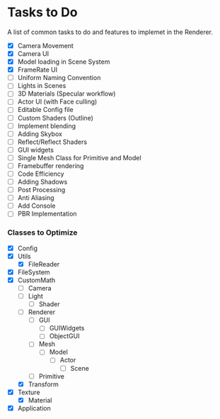 # Tasks to Do

A list of common tasks to do and features to implemet in the Renderer.

- [X] Camera Movement
- [X] Camera UI
- [X] Model loading in Scene System
- [X] FrameRate UI
- [ ] Uniform Naming Convention
- [ ] Lights in Scenes
- [ ] 3D Materials (Specular workflow)
- [ ] Actor UI (with Face culling)
- [ ] Editable Config file
- [ ] Custom Shaders (Outline)
- [ ] Implement blending
- [ ] Adding Skybox
- [ ] Reflect/Reflect Shaders
- [ ] GUI widgets
- [ ] Single Mesh Class for Primitive and Model
- [ ] Framebuffer rendering
- [ ] Code Efficiency
- [ ] Adding Shadows
- [ ] Post Processing
- [ ] Anti Aliasing
- [ ] Add Console
- [ ] PBR Implementation

### Classes to Optimize

- [X] Config
- [X] Utils
  - [X] FileReader
- [X] FileSystem
- [X] CustomMath
  - [ ] Camera
  - [ ] Light
    - [ ] Shader
  - [ ] Renderer
    - [ ] GUI
      - [ ] GUIWidgets
      - [ ] ObjectGUI
    - [ ] Mesh
      - [ ] Model
        - [ ] Actor
          - [ ] Scene
    - [ ] Primitive
  - [X] Transform
- [X] Texture
  - [X] Material
- [X] Application
